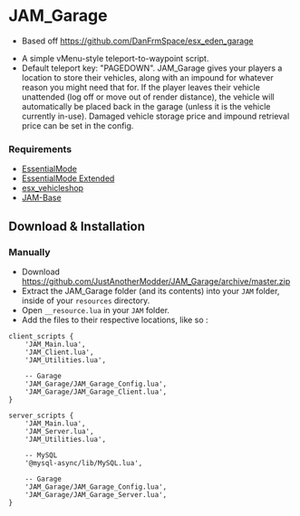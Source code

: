 # JAM_Garage 
* Based off https://github.com/DanFrmSpace/esx_eden_garage
- A simple vMenu-style teleport-to-waypoint script.
- Default teleport key: "PAGEDOWN".
JAM_Garage gives your players a location to store their vehicles, along with an impound for whatever reason you might need that for. If the player leaves their vehicle unattended (log off or move out of render distance), the vehicle will automatically be placed back in the garage (unless it is the vehicle currently in-use). Damaged vehicle storage price and impound retrieval price can be set in the config.

### Requirements
* [EssentialMode](https://github.com/kanersps/essentialmode/releases)
* [EssentialMode Extended](https://github.com/ESX-Org/es_extended)
* [esx_vehicleshop](https://github.com/ESX-Org/esx_vehicleshop)
* [JAM-Base](https://github.com/JustAnotherModder/JAM)

## Download & Installation

### Manually
- Download https://github.com/JustAnotherModder/JAM_Garage/archive/master.zip
- Extract the JAM_Garage folder (and its contents) into your `JAM` folder, inside of your `resources` directory.
- Open `__resource.lua` in your `JAM` folder.
- Add the files to their respective locations, like so :

```
client_scripts {
	'JAM_Main.lua',
	'JAM_Client.lua',
	'JAM_Utilities.lua',

	-- Garage
	'JAM_Garage/JAM_Garage_Config.lua',
	'JAM_Garage/JAM_Garage_Client.lua',
}

server_scripts {	
	'JAM_Main.lua',
	'JAM_Server.lua',
	'JAM_Utilities.lua',

	-- MySQL
	'@mysql-async/lib/MySQL.lua',

	-- Garage
	'JAM_Garage/JAM_Garage_Config.lua',
	'JAM_Garage/JAM_Garage_Server.lua',
}
```

